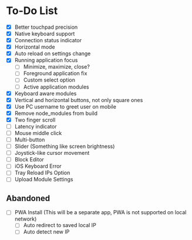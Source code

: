 # To-Do List

- [x] Better touchpad precision
- [x] Native keyboard support
- [x] Connection status indicator
- [x] Horizontal mode
- [x] Auto reload on settings change
- [x] Running application focus
  - [ ] Minimize, maximize, close?
  - [ ] Foreground application fix
  - [ ] Custom select option
  - [ ] Active application modules
- [x] Keyboard aware modules
- [x] Vertical and horizontal buttons, not only square ones
- [x] Use PC username to greet user on mobile
- [x] Remove node_modules from build
- [x] Two finger scroll
- [ ] Latency indicator
- [ ] Mouse middle click
- [ ] Multi-button
- [ ] Slider (Something like screen brightness)
- [ ] Joystick-like cursor movement
- [ ] Block Editor
- [ ] iOS Keyboard Error
- [ ] Tray Reload IPs Option
- [ ] Upload Module Settings

## Abandoned

- [ ] PWA Install (This will be a separate app, PWA is not supported on local network)
  - [ ] Auto redirect to saved local IP
  - [ ] Auto detect new IP
